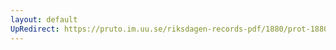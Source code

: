 ```yaml
---
layout: default
UpRedirect: https://pruto.im.uu.se/riksdagen-records-pdf/1880/prot-1880--fk--014/prot-1880--fk--014_032.pdf
---
```

